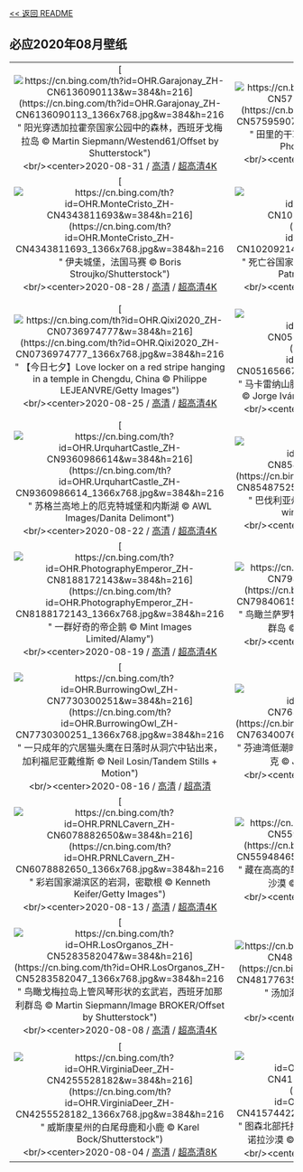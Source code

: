 [<< 返回 README](../../README.md)
## 必应2020年08月壁纸
||||
|:---:|:---:|:---:|
|[![https://cn.bing.com/th?id=OHR.Garajonay_ZH-CN6136090113&w=384&h=216](https://cn.bing.com/th?id=OHR.Garajonay_ZH-CN6136090113_1366x768.jpg&w=384&h=216 " &#10;阳光穿透加拉霍奈国家公园中的森林，西班牙戈梅拉岛&#10;© Martin Siepmann/Westend61/Offset by Shutterstock")](https://cn.bing.com/search?q=%E9%98%B3%E5%85%89%E7%A9%BF%E9%80%8F%E5%8A%A0%E6%8B%89%E9%9C%8D%E5%A5%88%E5%9B%BD%E5%AE%B6%E5%85%AC%E5%9B%AD%E4%B8%AD%E7%9A%84%E6%A3%AE%E6%9E%97%EF%BC%8C%E8%A5%BF%E7%8F%AD%E7%89%99%E6%88%88%E6%A2%85%E6%8B%89%E5%B2%9B&form=hpcapt&mkt=zh-cn&filters=HpDate:"20200831_1600")<br/><center>2020-08-31 / [高清](https://cn.bing.com/th?id=OHR.Garajonay_ZH-CN6136090113_1920x1200.jpg&w=1920&h=1200) / [超高清4K](https://cn.bing.com/th?id=OHR.Garajonay_ZH-CN6136090113_UHD.jpg&w=3840&h=2160)<center/>|[![https://cn.bing.com/th?id=OHR.MakeHay_ZH-CN5759590757&w=384&h=216](https://cn.bing.com/th?id=OHR.MakeHay_ZH-CN5759590757_1366x768.jpg&w=384&h=216 " &#10;田里的干草捆，丹麦日德兰&#10;© Nick Brundle Photography/Getty Images")](https://cn.bing.com/search?q=%E7%94%B0%E9%87%8C%E7%9A%84%E5%B9%B2%E8%8D%89%E6%8D%86%EF%BC%8C%E4%B8%B9%E9%BA%A6%E6%97%A5%E5%BE%B7%E5%85%B0&form=hpcapt&mkt=zh-cn&filters=HpDate:"20200830_1600")<br/><center>2020-08-30 / [高清](https://cn.bing.com/th?id=OHR.MakeHay_ZH-CN5759590757_1920x1200.jpg&w=1920&h=1200) / [超高清4K](https://cn.bing.com/th?id=OHR.MakeHay_ZH-CN5759590757_UHD.jpg&w=3840&h=2160)<center/>|[![https://cn.bing.com/th?id=OHR.CorsicaFort_ZH-CN4696260710&w=384&h=216](https://cn.bing.com/th?id=OHR.CorsicaFort_ZH-CN4696260710_1366x768.jpg&w=384&h=216 " &#10;鸟瞰桑吉奈尔群岛，法国科西嘉&#10;© sam74100/Getty Images Plus")](https://cn.bing.com/search?q=%E9%B8%9F%E7%9E%B0%E6%A1%91%E5%90%89%E5%A5%88%E5%B0%94%E7%BE%A4%E5%B2%9B%EF%BC%8C%E6%B3%95%E5%9B%BD%E7%A7%91%E8%A5%BF%E5%98%89&form=hpcapt&mkt=zh-cn&filters=HpDate:"20200829_1600")<br/><center>2020-08-29 / [高清](https://cn.bing.com/th?id=OHR.CorsicaFort_ZH-CN4696260710_1920x1200.jpg&w=1920&h=1200) / [超高清](https://cn.bing.com/th?id=OHR.CorsicaFort_ZH-CN4696260710_UHD.jpg)<center/>|
|[![https://cn.bing.com/th?id=OHR.MonteCristo_ZH-CN4343811693&w=384&h=216](https://cn.bing.com/th?id=OHR.MonteCristo_ZH-CN4343811693_1366x768.jpg&w=384&h=216 " &#10;伊夫城堡，法国马赛&#10;© Boris Stroujko/Shutterstock")](https://cn.bing.com/search?q=%E4%BC%8A%E5%A4%AB%E5%9F%8E%E5%A0%A1%EF%BC%8C%E6%B3%95%E5%9B%BD%E9%A9%AC%E8%B5%9B&form=hpcapt&mkt=zh-cn&filters=HpDate:"20200828_1600")<br/><center>2020-08-28 / [高清](https://cn.bing.com/th?id=OHR.MonteCristo_ZH-CN4343811693_1920x1200.jpg&w=1920&h=1200) / [超高清4K](https://cn.bing.com/th?id=OHR.MonteCristo_ZH-CN4343811693_UHD.jpg&w=3840&h=2160)<center/>|[![https://cn.bing.com/th?id=OHR.SailingStone_ZH-CN1020921437&w=384&h=216](https://cn.bing.com/th?id=OHR.SailingStone_ZH-CN1020921437_1366x768.jpg&w=384&h=216 " &#10;死亡谷国家公园跑道湖的迷踪石，加利福尼亚&#10;© Patrick Walsh/Getty Images")](https://cn.bing.com/search?q=%E6%AD%BB%E4%BA%A1%E8%B0%B7%E5%9B%BD%E5%AE%B6%E5%85%AC%E5%9B%AD%E8%B7%91%E9%81%93%E6%B9%96%E7%9A%84%E8%BF%B7%E8%B8%AA%E7%9F%B3%EF%BC%8C%E5%8A%A0%E5%88%A9%E7%A6%8F%E5%B0%BC%E4%BA%9A&form=hpcapt&mkt=zh-cn&filters=HpDate:"20200827_1600")<br/><center>2020-08-27 / [高清](https://cn.bing.com/th?id=OHR.SailingStone_ZH-CN1020921437_1920x1200.jpg&w=1920&h=1200) / [超高清4K](https://cn.bing.com/th?id=OHR.SailingStone_ZH-CN1020921437_UHD.jpg&w=3840&h=2160)<center/>|[![https://cn.bing.com/th?id=OHR.OkanaganSpots_ZH-CN0873231776&w=384&h=216](https://cn.bing.com/th?id=OHR.OkanaganSpots_ZH-CN0873231776_1366x768.jpg&w=384&h=216 " &#10;奥卡诺根的斑点湖，加拿大不列颠哥伦比亚省&#10;© Galyna Andrushko/Shutterstock")](https://cn.bing.com/search?q=%E5%A5%A5%E5%8D%A1%E8%AF%BA%E6%A0%B9%E7%9A%84%E6%96%91%E7%82%B9%E6%B9%96%EF%BC%8C%E5%8A%A0%E6%8B%BF%E5%A4%A7%E4%B8%8D%E5%88%97%E9%A2%A0%E5%93%A5%E4%BC%A6%E6%AF%94%E4%BA%9A%E7%9C%81&form=hpcapt&mkt=zh-cn&filters=HpDate:"20200826_1600")<br/><center>2020-08-26 / [高清](https://cn.bing.com/th?id=OHR.OkanaganSpots_ZH-CN0873231776_1920x1200.jpg&w=1920&h=1200) / [超高清4K](https://cn.bing.com/th?id=OHR.OkanaganSpots_ZH-CN0873231776_UHD.jpg&w=3840&h=2160)<center/>|
|[![https://cn.bing.com/th?id=OHR.Qixi2020_ZH-CN0736974777&w=384&h=216](https://cn.bing.com/th?id=OHR.Qixi2020_ZH-CN0736974777_1366x768.jpg&w=384&h=216 " &#10;【今日七夕】Love locker on a red stripe hanging in a temple in Chengdu, China&#10;© Philippe LEJEANVRE/Getty Images")](https://cn.bing.com/search?q=%E3%80%90%E4%BB%8A%E6%97%A5%E4%B8%83%E5%A4%95%E3%80%91Love&form=hpcapt&mkt=zh-cn&filters=HpDate:"20200825_1600")<br/><center>2020-08-25 / [高清](https://cn.bing.com/th?id=OHR.Qixi2020_ZH-CN0736974777_1920x1200.jpg&w=1920&h=1200) / [超高清4K](https://cn.bing.com/th?id=OHR.Qixi2020_ZH-CN0736974777_UHD.jpg&w=3840&h=2160)<center/>|[![https://cn.bing.com/th?id=OHR.CrystalRiver_ZH-CN0516566745&w=384&h=216](https://cn.bing.com/th?id=OHR.CrystalRiver_ZH-CN0516566745_1366x768.jpg&w=384&h=216 " &#10;马卡雷纳山脉中的卡诺克里斯塔尔斯河，哥伦比亚&#10;© Jorge Iván Vásquez Cuartas/Getty Images")](https://cn.bing.com/search?q=%E9%A9%AC%E5%8D%A1%E9%9B%B7%E7%BA%B3%E5%B1%B1%E8%84%89%E4%B8%AD%E7%9A%84%E5%8D%A1%E8%AF%BA%E5%85%8B%E9%87%8C%E6%96%AF%E5%A1%94%E5%B0%94%E6%96%AF%E6%B2%B3%EF%BC%8C%E5%93%A5%E4%BC%A6%E6%AF%94%E4%BA%9A&form=hpcapt&mkt=zh-cn&filters=HpDate:"20200824_1600")<br/><center>2020-08-24 / [高清](https://cn.bing.com/th?id=OHR.CrystalRiver_ZH-CN0516566745_1920x1200.jpg&w=1920&h=1200) / [超高清4K](https://cn.bing.com/th?id=OHR.CrystalRiver_ZH-CN0516566745_UHD.jpg&w=3840&h=2160)<center/>|[![https://cn.bing.com/th?id=OHR.AugustStargazing_ZH-CN9929724138&w=384&h=216](https://cn.bing.com/th?id=OHR.AugustStargazing_ZH-CN9929724138_1366x768.jpg&w=384&h=216 " &#10;格里姆瑟尔山口Totesee山地湖中倒映出的星星，瑞士伯尔尼&#10;© magodevita/Getty Images")](https://cn.bing.com/search?q=%E6%A0%BC%E9%87%8C%E5%A7%86%E7%91%9F%E5%B0%94%E5%B1%B1%E5%8F%A3Totesee%E5%B1%B1%E5%9C%B0%E6%B9%96%E4%B8%AD%E5%80%92%E6%98%A0%E5%87%BA%E7%9A%84%E6%98%9F%E6%98%9F%EF%BC%8C%E7%91%9E%E5%A3%AB%E4%BC%AF%E5%B0%94%E5%B0%BC&form=hpcapt&mkt=zh-cn&filters=HpDate:"20200823_1600")<br/><center>2020-08-23 / [高清](https://cn.bing.com/th?id=OHR.AugustStargazing_ZH-CN9929724138_1920x1200.jpg&w=1920&h=1200) / [超高清4K](https://cn.bing.com/th?id=OHR.AugustStargazing_ZH-CN9929724138_UHD.jpg&w=3840&h=2160)<center/>|
|[![https://cn.bing.com/th?id=OHR.UrquhartCastle_ZH-CN9360986614&w=384&h=216](https://cn.bing.com/th?id=OHR.UrquhartCastle_ZH-CN9360986614_1366x768.jpg&w=384&h=216 " &#10;苏格兰高地上的厄克特城堡和内斯湖&#10;© AWL Images/Danita Delimont")](https://cn.bing.com/search?q=%E8%8B%8F%E6%A0%BC%E5%85%B0%E9%AB%98%E5%9C%B0%E4%B8%8A%E7%9A%84%E5%8E%84%E5%85%8B%E7%89%B9%E5%9F%8E%E5%A0%A1%E5%92%8C%E5%86%85%E6%96%AF%E6%B9%96&form=hpcapt&mkt=zh-cn&filters=HpDate:"20200822_1600")<br/><center>2020-08-22 / [高清](https://cn.bing.com/th?id=OHR.UrquhartCastle_ZH-CN9360986614_1920x1200.jpg&w=1920&h=1200) / [超高清4K](https://cn.bing.com/th?id=OHR.UrquhartCastle_ZH-CN9360986614_UHD.jpg&w=3840&h=2160)<center/>|[![https://cn.bing.com/th?id=OHR.Schrecksee_ZH-CN8548752524&w=384&h=216](https://cn.bing.com/th?id=OHR.Schrecksee_ZH-CN8548752524_1366x768.jpg&w=384&h=216 " &#10;巴伐利亚州Schrecksee湖的全景图，德国&#10;© wingmar/E+/Getty Images")](https://cn.bing.com/search?q=%E5%B7%B4%E4%BC%90%E5%88%A9%E4%BA%9A%E5%B7%9ESchrecksee%E6%B9%96%E7%9A%84%E5%85%A8%E6%99%AF%E5%9B%BE%EF%BC%8C%E5%BE%B7%E5%9B%BD&form=hpcapt&mkt=zh-cn&filters=HpDate:"20200821_1600")<br/><center>2020-08-21 / [高清](https://cn.bing.com/th?id=OHR.Schrecksee_ZH-CN8548752524_1920x1200.jpg&w=1920&h=1200) / [超高清4K](https://cn.bing.com/th?id=OHR.Schrecksee_ZH-CN8548752524_UHD.jpg&w=3840&h=2160)<center/>|[![https://cn.bing.com/th?id=OHR.IcelandHighlands_ZH-CN8308092351&w=384&h=216](https://cn.bing.com/th?id=OHR.IcelandHighlands_ZH-CN8308092351_1366x768.jpg&w=384&h=216 " &#10;冰岛高地&#10;© Kevin Krautgartner/Offset by Shutterstock")](https://cn.bing.com/search?q=%E5%86%B0%E5%B2%9B%E9%AB%98%E5%9C%B0&form=hpcapt&mkt=zh-cn&filters=HpDate:"20200820_1600")<br/><center>2020-08-20 / [高清](https://cn.bing.com/th?id=OHR.IcelandHighlands_ZH-CN8308092351_1920x1200.jpg&w=1920&h=1200) / [超高清4K](https://cn.bing.com/th?id=OHR.IcelandHighlands_ZH-CN8308092351_UHD.jpg&w=3840&h=2160)<center/>|
|[![https://cn.bing.com/th?id=OHR.PhotographyEmperor_ZH-CN8188172143&w=384&h=216](https://cn.bing.com/th?id=OHR.PhotographyEmperor_ZH-CN8188172143_1366x768.jpg&w=384&h=216 " &#10;一群好奇的帝企鹅&#10;© Mint Images Limited/Alamy")](https://cn.bing.com/search?q=%E4%B8%80%E7%BE%A4%E5%A5%BD%E5%A5%87%E7%9A%84%E5%B8%9D%E4%BC%81%E9%B9%85&form=hpcapt&mkt=zh-cn&filters=HpDate:"20200819_1600")<br/><center>2020-08-19 / [高清](https://cn.bing.com/th?id=OHR.PhotographyEmperor_ZH-CN8188172143_1920x1200.jpg&w=1920&h=1200) / [超高清4K](https://cn.bing.com/th?id=OHR.PhotographyEmperor_ZH-CN8188172143_UHD.jpg&w=3840&h=2160)<center/>|[![https://cn.bing.com/th?id=OHR.LaGeria_ZH-CN7984061565&w=384&h=216](https://cn.bing.com/th?id=OHR.LaGeria_ZH-CN7984061565_1366x768.jpg&w=384&h=216 " &#10;鸟瞰兰萨罗特岛的La Geria葡萄园，西班牙加那利群岛&#10;© Orbon Alija/Getty Images")](https://cn.bing.com/search?q=%E9%B8%9F%E7%9E%B0%E5%85%B0%E8%90%A8%E7%BD%97%E7%89%B9%E5%B2%9B%E7%9A%84La&form=hpcapt&mkt=zh-cn&filters=HpDate:"20200818_1600")<br/><center>2020-08-18 / [高清](https://cn.bing.com/th?id=OHR.LaGeria_ZH-CN7984061565_1920x1200.jpg&w=1920&h=1200) / [超高清4K](https://cn.bing.com/th?id=OHR.LaGeria_ZH-CN7984061565_UHD.jpg&w=3840&h=2160)<center/>|[![https://cn.bing.com/th?id=OHR.BorobudurTemple_ZH-CN7851562404&w=384&h=216](https://cn.bing.com/th?id=OHR.BorobudurTemple_ZH-CN7851562404_1366x768.jpg&w=384&h=216 " &#10;中爪哇省的婆罗浮屠，印度尼西亚&#10;© Oleh Slobodeniuk/Getty Images")](https://cn.bing.com/search?q=%E4%B8%AD%E7%88%AA%E5%93%87%E7%9C%81%E7%9A%84%E5%A9%86%E7%BD%97%E6%B5%AE%E5%B1%A0%EF%BC%8C%E5%8D%B0%E5%BA%A6%E5%B0%BC%E8%A5%BF%E4%BA%9A&form=hpcapt&mkt=zh-cn&filters=HpDate:"20200817_1600")<br/><center>2020-08-17 / [高清](https://cn.bing.com/th?id=OHR.BorobudurTemple_ZH-CN7851562404_1920x1200.jpg&w=1920&h=1200) / [超高清4K](https://cn.bing.com/th?id=OHR.BorobudurTemple_ZH-CN7851562404_UHD.jpg&w=3840&h=2160)<center/>|
|[![https://cn.bing.com/th?id=OHR.BurrowingOwl_ZH-CN7730300251&w=384&h=216](https://cn.bing.com/th?id=OHR.BurrowingOwl_ZH-CN7730300251_1366x768.jpg&w=384&h=216 " &#10;一只成年的穴居猫头鹰在日落时从洞穴中钻出来，加利福尼亚戴维斯&#10;© Neil Losin/Tandem Stills + Motion")](https://cn.bing.com/search?q=%E4%B8%80%E5%8F%AA%E6%88%90%E5%B9%B4%E7%9A%84%E7%A9%B4%E5%B1%85%E7%8C%AB%E5%A4%B4%E9%B9%B0%E5%9C%A8%E6%97%A5%E8%90%BD%E6%97%B6%E4%BB%8E%E6%B4%9E%E7%A9%B4%E4%B8%AD%E9%92%BB%E5%87%BA%E6%9D%A5%EF%BC%8C%E5%8A%A0%E5%88%A9%E7%A6%8F%E5%B0%BC%E4%BA%9A%E6%88%B4%E7%BB%B4%E6%96%AF&form=hpcapt&mkt=zh-cn&filters=HpDate:"20200816_1600")<br/><center>2020-08-16 / [高清](https://cn.bing.com/th?id=OHR.BurrowingOwl_ZH-CN7730300251_1920x1200.jpg&w=1920&h=1200) / [超高清](https://cn.bing.com/th?id=OHR.BurrowingOwl_ZH-CN7730300251_UHD.jpg)<center/>|[![https://cn.bing.com/th?id=OHR.AcadianDay_ZH-CN7634007606&w=384&h=216](https://cn.bing.com/th?id=OHR.AcadianDay_ZH-CN7634007606_1366x768.jpg&w=384&h=216 " &#10;芬迪湾低潮时的洞穴及海岸地貌 ，加拿大新不伦瑞克&#10;© Jamie Roach/Shutterstock")](https://cn.bing.com/search?q=%E8%8A%AC%E8%BF%AA%E6%B9%BE%E4%BD%8E%E6%BD%AE%E6%97%B6%E7%9A%84%E6%B4%9E%E7%A9%B4%E5%8F%8A%E6%B5%B7%E5%B2%B8%E5%9C%B0%E8%B2%8C&form=hpcapt&mkt=zh-cn&filters=HpDate:"20200815_1600")<br/><center>2020-08-15 / [高清](https://cn.bing.com/th?id=OHR.AcadianDay_ZH-CN7634007606_1920x1200.jpg&w=1920&h=1200) / [超高清4K](https://cn.bing.com/th?id=OHR.AcadianDay_ZH-CN7634007606_UHD.jpg&w=3840&h=2160)<center/>|[![https://cn.bing.com/th?id=OHR.HuntsMesa_ZH-CN7400133267&w=384&h=216](https://cn.bing.com/th?id=OHR.HuntsMesa_ZH-CN7400133267_1366x768.jpg&w=384&h=216 " &#10;从亨茨梅萨俯瞰纪念碑谷，亚利桑那州与犹他州之间纳瓦霍族保留地&#10;© AWL Images/Danita Delimont")](https://cn.bing.com/search?q=%E4%BB%8E%E4%BA%A8%E8%8C%A8%E6%A2%85%E8%90%A8%E4%BF%AF%E7%9E%B0%E7%BA%AA%E5%BF%B5%E7%A2%91%E8%B0%B7%EF%BC%8C%E4%BA%9A%E5%88%A9%E6%A1%91%E9%82%A3%E5%B7%9E%E4%B8%8E%E7%8A%B9%E4%BB%96%E5%B7%9E%E4%B9%8B%E9%97%B4%E7%BA%B3%E7%93%A6%E9%9C%8D%E6%97%8F%E4%BF%9D%E7%95%99%E5%9C%B0&form=hpcapt&mkt=zh-cn&filters=HpDate:"20200814_1600")<br/><center>2020-08-14 / [高清](https://cn.bing.com/th?id=OHR.HuntsMesa_ZH-CN7400133267_1920x1200.jpg&w=1920&h=1200) / [超高清4K](https://cn.bing.com/th?id=OHR.HuntsMesa_ZH-CN7400133267_UHD.jpg&w=3840&h=2160)<center/>|
|[![https://cn.bing.com/th?id=OHR.PRNLCavern_ZH-CN6078882650&w=384&h=216](https://cn.bing.com/th?id=OHR.PRNLCavern_ZH-CN6078882650_1366x768.jpg&w=384&h=216 " &#10;彩岩国家湖滨区的岩洞，密歇根&#10;© Kenneth Keifer/Getty Images")](https://cn.bing.com/search?q=%E5%BD%A9%E5%B2%A9%E5%9B%BD%E5%AE%B6%E6%B9%96%E6%BB%A8%E5%8C%BA%E7%9A%84%E5%B2%A9%E6%B4%9E%EF%BC%8C%E5%AF%86%E6%AD%87%E6%A0%B9&form=hpcapt&mkt=zh-cn&filters=HpDate:"20200813_1600")<br/><center>2020-08-13 / [高清](https://cn.bing.com/th?id=OHR.PRNLCavern_ZH-CN6078882650_1920x1200.jpg&w=1920&h=1200) / [超高清4K](https://cn.bing.com/th?id=OHR.PRNLCavern_ZH-CN6078882650_UHD.jpg&w=3840&h=2160)<center/>|[![https://cn.bing.com/th?id=OHR.LionDay_ZH-CN5594846597&w=384&h=216](https://cn.bing.com/th?id=OHR.LionDay_ZH-CN5594846597_1366x768.jpg&w=384&h=216 " &#10;藏在高高的草丛中的狮子幼崽，博茨瓦纳卡拉哈里沙漠&#10;© Jami Tarris/Getty Images")](https://cn.bing.com/search?q=%E8%97%8F%E5%9C%A8%E9%AB%98%E9%AB%98%E7%9A%84%E8%8D%89%E4%B8%9B%E4%B8%AD%E7%9A%84%E7%8B%AE%E5%AD%90%E5%B9%BC%E5%B4%BD%EF%BC%8C%E5%8D%9A%E8%8C%A8%E7%93%A6%E7%BA%B3%E5%8D%A1%E6%8B%89%E5%93%88%E9%87%8C%E6%B2%99%E6%BC%A0&form=hpcapt&mkt=zh-cn&filters=HpDate:"20200810_1600")<br/><center>2020-08-10 / [高清](https://cn.bing.com/th?id=OHR.LionDay_ZH-CN5594846597_1920x1200.jpg&w=1920&h=1200) / [超高清4K](https://cn.bing.com/th?id=OHR.LionDay_ZH-CN5594846597_UHD.jpg&w=3840&h=2160)<center/>|[![https://cn.bing.com/th?id=OHR.LassenPeak_ZH-CN5435067682&w=384&h=216](https://cn.bing.com/th?id=OHR.LassenPeak_ZH-CN5435067682_1366x768.jpg&w=384&h=216 " &#10;森火山国家公园中的拉森峰，加利福尼亚&#10;© Engel Ching/Shutterstock")](https://cn.bing.com/search?q=%E6%A3%AE%E7%81%AB%E5%B1%B1%E5%9B%BD%E5%AE%B6%E5%85%AC%E5%9B%AD%E4%B8%AD%E7%9A%84%E6%8B%89%E6%A3%AE%E5%B3%B0%EF%BC%8C%E5%8A%A0%E5%88%A9%E7%A6%8F%E5%B0%BC%E4%BA%9A&form=hpcapt&mkt=zh-cn&filters=HpDate:"20200809_1600")<br/><center>2020-08-09 / [高清](https://cn.bing.com/th?id=OHR.LassenPeak_ZH-CN5435067682_1920x1200.jpg&w=1920&h=1200) / [超高清](https://cn.bing.com/th?id=OHR.LassenPeak_ZH-CN5435067682_UHD.jpg)<center/>|
|[![https://cn.bing.com/th?id=OHR.LosOrganos_ZH-CN5283582047&w=384&h=216](https://cn.bing.com/th?id=OHR.LosOrganos_ZH-CN5283582047_1366x768.jpg&w=384&h=216 " &#10;鸟瞰戈梅拉岛上管风琴形状的玄武岩，西班牙加那利群岛&#10;© Martin Siepmann/Image BROKER/Offset by Shutterstock")](https://cn.bing.com/search?q=%E9%B8%9F%E7%9E%B0%E6%88%88%E6%A2%85%E6%8B%89%E5%B2%9B%E4%B8%8A%E7%AE%A1%E9%A3%8E%E7%90%B4%E5%BD%A2%E7%8A%B6%E7%9A%84%E7%8E%84%E6%AD%A6%E5%B2%A9%EF%BC%8C%E8%A5%BF%E7%8F%AD%E7%89%99%E5%8A%A0%E9%82%A3%E5%88%A9%E7%BE%A4%E5%B2%9B&form=hpcapt&mkt=zh-cn&filters=HpDate:"20200808_1600")<br/><center>2020-08-08 / [高清](https://cn.bing.com/th?id=OHR.LosOrganos_ZH-CN5283582047_1920x1200.jpg&w=1920&h=1200) / [超高清4K](https://cn.bing.com/th?id=OHR.LosOrganos_ZH-CN5283582047_UHD.jpg&w=3840&h=2160)<center/>|[![https://cn.bing.com/th?id=OHR.WhaleHug_ZH-CN4817763567&w=384&h=216](https://cn.bing.com/th?id=OHR.WhaleHug_ZH-CN4817763567_1366x768.jpg&w=384&h=216 " &#10;汤加海岸正要拥抱妈妈的小座头鲸&#10;© Biosphoto/Alamy")](https://cn.bing.com/search?q=%E6%B1%A4%E5%8A%A0%E6%B5%B7%E5%B2%B8%E6%AD%A3%E8%A6%81%E6%8B%A5%E6%8A%B1%E5%A6%88%E5%A6%88%E7%9A%84%E5%B0%8F%E5%BA%A7%E5%A4%B4%E9%B2%B8&form=hpcapt&mkt=zh-cn&filters=HpDate:"20200807_1600")<br/><center>2020-08-07 / [高清](https://cn.bing.com/th?id=OHR.WhaleHug_ZH-CN4817763567_1920x1200.jpg&w=1920&h=1200) / [超高清4K](https://cn.bing.com/th?id=OHR.WhaleHug_ZH-CN4817763567_UHD.jpg&w=3840&h=2160)<center/>|[![https://cn.bing.com/th?id=OHR.SyltWenningstedt_ZH-CN4548332628&w=384&h=216](https://cn.bing.com/th?id=OHR.SyltWenningstedt_ZH-CN4548332628_1366x768.jpg&w=384&h=216 " &#10;通往海滩的木板路，德国叙尔特岛&#10;© Kerstin Bittner/Westend61/Offset by Shutterstock")](https://cn.bing.com/search?q=%E9%80%9A%E5%BE%80%E6%B5%B7%E6%BB%A9%E7%9A%84%E6%9C%A8%E6%9D%BF%E8%B7%AF%EF%BC%8C%E5%BE%B7%E5%9B%BD%E5%8F%99%E5%B0%94%E7%89%B9%E5%B2%9B&form=hpcapt&mkt=zh-cn&filters=HpDate:"20200806_1600")<br/><center>2020-08-06 / [高清](https://cn.bing.com/th?id=OHR.SyltWenningstedt_ZH-CN4548332628_1920x1200.jpg&w=1920&h=1200) / [超高清4K](https://cn.bing.com/th?id=OHR.SyltWenningstedt_ZH-CN4548332628_UHD.jpg&w=3840&h=2160)<center/>|
|[![https://cn.bing.com/th?id=OHR.VirginiaDeer_ZH-CN4255528182&w=384&h=216](https://cn.bing.com/th?id=OHR.VirginiaDeer_ZH-CN4255528182_1366x768.jpg&w=384&h=216 " &#10;威斯康星州的白尾母鹿和小鹿&#10;© Karel Bock/Shutterstock")](https://cn.bing.com/search?q=%E5%A8%81%E6%96%AF%E5%BA%B7%E6%98%9F%E5%B7%9E%E7%9A%84%E7%99%BD%E5%B0%BE%E6%AF%8D%E9%B9%BF%E5%92%8C%E5%B0%8F%E9%B9%BF&form=hpcapt&mkt=zh-cn&filters=HpDate:"20200804_1600")<br/><center>2020-08-04 / [高清](https://cn.bing.com/th?id=OHR.VirginiaDeer_ZH-CN4255528182_1920x1200.jpg&w=1920&h=1200) / [超高清8K](https://cn.bing.com/th?id=OHR.VirginiaDeer_ZH-CN4255528182_UHD.jpg)<center/>|[![https://cn.bing.com/th?id=OHR.SaguaroLightning_ZH-CN4157442270&w=384&h=216](https://cn.bing.com/th?id=OHR.SaguaroLightning_ZH-CN4157442270_1366x768.jpg&w=384&h=216 " &#10;图森北部托托利塔山麓上空的雷暴，亚利桑那州索诺拉沙漠&#10;© Jack Dykinga/Minden Pictures")](https://cn.bing.com/search?q=%E5%9B%BE%E6%A3%AE%E5%8C%97%E9%83%A8%E6%89%98%E6%89%98%E5%88%A9%E5%A1%94%E5%B1%B1%E9%BA%93%E4%B8%8A%E7%A9%BA%E7%9A%84%E9%9B%B7%E6%9A%B4%EF%BC%8C%E4%BA%9A%E5%88%A9%E6%A1%91%E9%82%A3%E5%B7%9E%E7%B4%A2%E8%AF%BA%E6%8B%89%E6%B2%99%E6%BC%A0&form=hpcapt&mkt=zh-cn&filters=HpDate:"20200803_1600")<br/><center>2020-08-03 / [高清](https://cn.bing.com/th?id=OHR.SaguaroLightning_ZH-CN4157442270_1920x1200.jpg&w=1920&h=1200) / [超高清4K](https://cn.bing.com/th?id=OHR.SaguaroLightning_ZH-CN4157442270_UHD.jpg&w=3840&h=2160)<center/>|[![https://cn.bing.com/th?id=OHR.IsolaBella_ZH-CN4031046209&w=384&h=216](https://cn.bing.com/th?id=OHR.IsolaBella_ZH-CN4031046209_1366x768.jpg&w=384&h=216 " &#10;马焦雷湖畔的贝拉岛 ，意大利皮埃蒙特&#10;© Massimo Ripani/eStock Photo")](https://cn.bing.com/search?q=%E9%A9%AC%E7%84%A6%E9%9B%B7%E6%B9%96%E7%95%94%E7%9A%84%E8%B4%9D%E6%8B%89%E5%B2%9B&form=hpcapt&mkt=zh-cn&filters=HpDate:"20200802_1600")<br/><center>2020-08-02 / [高清](https://cn.bing.com/th?id=OHR.IsolaBella_ZH-CN4031046209_1920x1200.jpg&w=1920&h=1200) / [超高清4K](https://cn.bing.com/th?id=OHR.IsolaBella_ZH-CN4031046209_UHD.jpg&w=3840&h=2160)<center/>|
